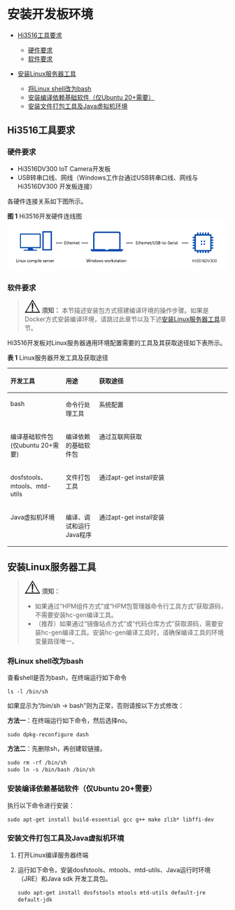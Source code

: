 # 安装开发板环境<a name="ZH-CN_TOPIC_0000001174270689"></a>

-   [Hi3516工具要求](#section179175261196)
    -   [硬件要求](#section5840424125014)
    -   [软件要求](#section965634210501)

-   [安装Linux服务器工具](#section182916865219)
    -   [将Linux shell改为bash](#section1715027152617)
    -   [安装编译依赖基础软件（仅Ubuntu 20+需要）](#section45512412251)
    -   [安装文件打包工具及Java虚拟机环境](#section16199102083717)


## Hi3516工具要求<a name="section179175261196"></a>

### 硬件要求<a name="section5840424125014"></a>

-   Hi3516DV300 IoT Camera开发板
-   USB转串口线、网线（Windows工作台通过USB转串口线、网线与Hi3516DV300 开发板连接）

各硬件连接关系如下图所示。

**图 1**  Hi3516开发硬件连线图<a name="fig86246141414"></a>  
![](figures/Hi3516开发硬件连线图.png "Hi3516开发硬件连线图")

### 软件要求<a name="section965634210501"></a>

>![](../public_sys-resources/icon-notice.gif) **须知：** 
>本节描述安装包方式搭建编译环境的操作步骤。如果是Docker方式安装编译环境，请跳过此章节以及下述[安装Linux服务器工具](#section182916865219)章节。

Hi3516开发板对Linux服务器通用环境配置需要的工具及其获取途径如下表所示。

**表 1**  Linux服务器开发工具及获取途径

<a name="table6299192712513"></a>
<table><thead align="left"><tr id="row122993276512"><th class="cellrowborder" valign="top" width="25.112511251125113%" id="mcps1.2.4.1.1"><p id="p1829914271858"><a name="p1829914271858"></a><a name="p1829914271858"></a>开发工具</p>
</th>
<th class="cellrowborder" valign="top" width="15.13151315131513%" id="mcps1.2.4.1.2"><p id="p429918274517"><a name="p429918274517"></a><a name="p429918274517"></a>用途</p>
</th>
<th class="cellrowborder" valign="top" width="59.75597559755976%" id="mcps1.2.4.1.3"><p id="p12997271757"><a name="p12997271757"></a><a name="p12997271757"></a>获取途径</p>
</th>
</tr>
</thead>
<tbody><tr id="row167343191518"><td class="cellrowborder" valign="top" width="25.112511251125113%" headers="mcps1.2.4.1.1 "><p id="p467443191517"><a name="p467443191517"></a><a name="p467443191517"></a>bash</p>
</td>
<td class="cellrowborder" valign="top" width="15.13151315131513%" headers="mcps1.2.4.1.2 "><p id="p0674153114151"><a name="p0674153114151"></a><a name="p0674153114151"></a>命令行处理工具</p>
</td>
<td class="cellrowborder" valign="top" width="59.75597559755976%" headers="mcps1.2.4.1.3 "><p id="p116746312151"><a name="p116746312151"></a><a name="p116746312151"></a>系统配置</p>
</td>
</tr>
<tr id="row14885193315201"><td class="cellrowborder" valign="top" width="25.112511251125113%" headers="mcps1.2.4.1.1 "><p id="p137174662119"><a name="p137174662119"></a><a name="p137174662119"></a>编译基础软件包(仅ubuntu 20+需要)</p>
</td>
<td class="cellrowborder" valign="top" width="15.13151315131513%" headers="mcps1.2.4.1.2 "><p id="p258814561424"><a name="p258814561424"></a><a name="p258814561424"></a>编译依赖的基础软件包</p>
</td>
<td class="cellrowborder" valign="top" width="59.75597559755976%" headers="mcps1.2.4.1.3 "><p id="p1749611716181"><a name="p1749611716181"></a><a name="p1749611716181"></a>通过互联网获取</p>
</td>
</tr>
<tr id="row52253812238"><td class="cellrowborder" valign="top" width="25.112511251125113%" headers="mcps1.2.4.1.1 "><p id="p28007392236"><a name="p28007392236"></a><a name="p28007392236"></a>dosfstools、mtools、mtd-utils</p>
</td>
<td class="cellrowborder" valign="top" width="15.13151315131513%" headers="mcps1.2.4.1.2 "><p id="p98008390232"><a name="p98008390232"></a><a name="p98008390232"></a>文件打包工具</p>
</td>
<td class="cellrowborder" valign="top" width="59.75597559755976%" headers="mcps1.2.4.1.3 "><p id="p280018394233"><a name="p280018394233"></a><a name="p280018394233"></a>通过apt-get install安装</p>
</td>
</tr>
<tr id="row29204072315"><td class="cellrowborder" valign="top" width="25.112511251125113%" headers="mcps1.2.4.1.1 "><p id="p5921190162318"><a name="p5921190162318"></a><a name="p5921190162318"></a>Java虚拟机环境</p>
</td>
<td class="cellrowborder" valign="top" width="15.13151315131513%" headers="mcps1.2.4.1.2 "><p id="p17921110152311"><a name="p17921110152311"></a><a name="p17921110152311"></a>编译、调试和运行Java程序</p>
</td>
<td class="cellrowborder" valign="top" width="59.75597559755976%" headers="mcps1.2.4.1.3 "><p id="p16921805237"><a name="p16921805237"></a><a name="p16921805237"></a>通过apt-get install安装</p>
</td>
</tr>
</tbody>
</table>

## 安装Linux服务器工具<a name="section182916865219"></a>

>![](../public_sys-resources/icon-notice.gif) **须知：** 
>-   如果通过“HPM组件方式”或“HPM包管理器命令行工具方式”获取源码，不需要安装hc-gen编译工具。
>-   （推荐）如果通过“镜像站点方式”或“代码仓库方式”获取源码，需要安装hc-gen编译工具。安装hc-gen编译工具时，请确保编译工具的环境变量路径唯一。

### 将Linux shell改为bash<a name="section1715027152617"></a>

查看shell是否为bash，在终端运行如下命令

```
ls -l /bin/sh
```

如果显示为“/bin/sh -\> bash”则为正常，否则请按以下方式修改：

**方法一**：在终端运行如下命令，然后选择no。

```
sudo dpkg-reconfigure dash
```

**方法二**：先删除sh，再创建软链接。

```
sudo rm -rf /bin/sh
sudo ln -s /bin/bash /bin/sh
```

### 安装编译依赖基础软件（仅Ubuntu 20+需要）<a name="section45512412251"></a>

执行以下命令进行安装：

```
sudo apt-get install build-essential gcc g++ make zlib* libffi-dev
```

### 安装文件打包工具及Java虚拟机环境<a name="section16199102083717"></a>

1.  打开Linux编译服务器终端
2.  运行如下命令，安装dosfstools、mtools、mtd-utils、Java运行时环境（JRE）和Java sdk 开发工具包。

    ```
    sudo apt-get install dosfstools mtools mtd-utils default-jre default-jdk
    ```


